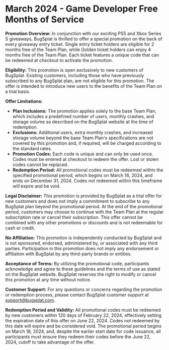 # March 2024 - Game Developer Free Months of Service

**Promotion Overview:** In conjunction with our exciting PS5 and Xbox Series S giveaways, BugSplat is thrilled to offer a special promotion on the back of every giveaway entry ticket. Single entry ticket holders are eligible for 2 months free of the Team Plan, while Golden ticket holders can enjoy 4 months free of the Team Plan. Each ticket features a unique code that can be redeemed at checkout to activate the promotion.

**Eligibility:** This promotion is open exclusively to new customers of BugSplat. Existing customers, including those who have previously subscribed to any BugSplat plan, are not eligible for this promotion. The offer is intended to introduce new users to the benefits of the Team Plan on a trial basis.

**Offer Limitations:**

* **Plan Inclusions:** The promotion applies solely to the base Team Plan, which includes a predefined number of users, monthly crashes, and storage volume as described on the BugSplat website at the time of redemption.
* **Exclusions:** Additional users, extra monthly crashes, and increased storage volume beyond the base Team Plan's specifications are not covered by this promotion and, if required, will be charged according to the standard rates.
* **Promotion Codes:** Each code is unique and can only be used once. Codes must be entered at checkout to redeem the offer. Lost or stolen codes cannot be replaced.
* **Redemption Period:** All promotional codes must be redeemed within the specified promotional period, which begins on March 18, 2024, and ends on December 31, 2024. Codes not redeemed within this timeframe will expire and be void.

**Legal Disclaimer:** This promotion is provided by BugSplat as a trial offer for new customers and does not imply a commitment to subscribe to any BugSplat plan beyond the promotional period. At the end of the promotional period, customers may choose to continue with the Team Plan at the regular subscription rate or cancel their subscription. This offer cannot be combined with any other promotions or discounts and is not redeemable for cash or credit.

**No Affiliation:** This promotion is independently conducted by BugSplat and is not sponsored, endorsed, administered by, or associated with any third parties. Participation in this promotion does not imply any endorsement or affiliation with BugSplat by any third-party brands or entities.

**Acceptance of Terms:** By utilizing the promotional code, participants acknowledge and agree to these guidelines and the terms of use as stated on the BugSplat website. BugSplat reserves the right to modify or cancel this promotion at any time without notice.

**Customer Support:** For any questions or concerns regarding the promotion or redemption process, please contact BugSplat customer support at support@bugsplat.com.

**Redemption Period and Validity:** All promotional codes must be redeemed by new customers within 120 days of February 22, 2024, effectively setting the expiration date of this offer on June 22, 2024. Codes not redeemed by this date will expire and be considered void. The promotional period begins on March 18, 2024, and, despite the earlier start date for code issuance, all participants must ensure they redeem their codes before the June 22, 2024, cutoff to take advantage of the offer.
